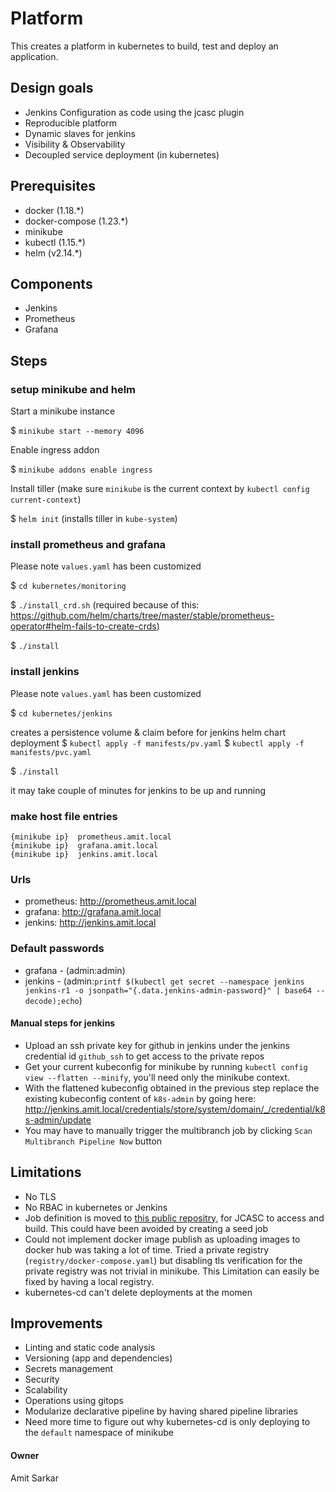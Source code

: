 # Platform
This creates a platform in kubernetes to build, test and deploy an application.

## Design goals
* Jenkins Configuration as code using the jcasc plugin
* Reproducible platform
* Dynamic slaves for jenkins
* Visibility & Observability
* Decoupled service deployment (in kubernetes) 

## Prerequisites
* docker (1.18.*)
* docker-compose (1.23.*)
* minikube
* kubectl (1.15.*)
* helm (v2.14.*)

## Components
* Jenkins
* Prometheus
* Grafana

## Steps

### setup minikube and helm

Start a minikube instance

$ `minikube start --memory 4096`

Enable ingress addon

$ `minikube addons enable ingress`

Install tiller (make sure `minikube` is the current context by `kubectl config current-context`)

$ `helm init` (installs tiller in `kube-system`)

### install prometheus and grafana

Please note `values.yaml` has been customized

$ `cd kubernetes/monitoring`

$ `./install_crd.sh` (required because of this: https://github.com/helm/charts/tree/master/stable/prometheus-operator#helm-fails-to-create-crds)

$ `./install`


### install jenkins

Please note `values.yaml` has been customized

$ `cd kubernetes/jenkins`

creates a persistence volume & claim before for jenkins helm chart deployment
$ `kubectl apply -f manifests/pv.yaml` 
$ `kubectl apply -f manifests/pvc.yaml`

$ `./install`

it may take couple of minutes for jenkins to be up and running 

### make host file entries

```$xslt
{minikube ip}  prometheus.amit.local
{minikube ip}  grafana.amit.local
{minikube ip}  jenkins.amit.local
```

### Urls
* prometheus: http://prometheus.amit.local
* grafana: http://grafana.amit.local
* jenkins: http://jenkins.amit.local

### Default passwords

* grafana - (admin:admin)
* jenkins - (admin:`printf $(kubectl get secret --namespace jenkins jenkins-r1 -o jsonpath="{.data.jenkins-admin-password}" | base64 --decode);echo`)

#### Manual steps for jenkins
* Upload an ssh private key for github in jenkins under the jenkins credential id `github_ssh` to get access to the private repos
* Get your current kubeconfig for minikube by running `kubectl config view --flatten --minify`, you'll need only the minikube context.
* With the flattened kubeconfig obtained in the previous step replace the existing kubeconfig content of `k8s-admin` by going here: http://jenkins.amit.local/credentials/store/system/domain/_/credential/k8s-admin/update
* You may have to manually trigger the multibranch job by clicking `Scan Multibranch Pipeline Now` button


## Limitations
* No TLS
* No RBAC in kubernetes or Jenkins
* Job definition is moved to [this public repositry](https://github.com/amit242/jobdsl/blob/master/app.dsl), for JCASC to access and build. This could have been avoided by creating a seed job
* Could not implement docker image publish as uploading images to docker hub was taking a lot of time. Tried a private registry (`registry/docker-compose.yaml`) but disabling tls verification for the private registry was not trivial in minikube. This Limitation can easily be fixed by having a local registry.
* kubernetes-cd can't delete deployments at the momen

## Improvements 
* Linting and static code analysis
* Versioning (app and dependencies)
* Secrets management
* Security
* Scalability
* Operations using gitops
* Modularize declarative pipeline by having shared pipeline libraries
* Need more time to figure out why kubernetes-cd is only deploying to the `default` namespace of minikube


#### Owner
Amit Sarkar
